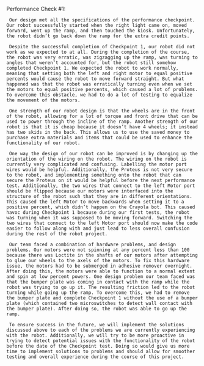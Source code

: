 Performance Check #1:

     Our design met all the specifications of the performance checkpoint. Our robot successfully started when the right light came on, moved forward, went up the ramp, and then touched the kiosk. Unfortunately, the robot didn’t go back down the ramp for the extra credit points.

     Despite the successful completion of Checkpoint 1, our robot did not work as we expected to at all. During the completion of the course, the robot was very erratic, was zigzagging up the ramp, was turning to angles that weren’t accounted for, but the robot still somehow completed Checkpoint 1. We expected the robot to work normally, meaning that setting both the left and right motor to equal positive percents would cause the robot to move forward straight. But what happened was that the robot was erratically turning even when we set the motors to equal positive percents, which caused a lot of problems. To overcome this obstacle, we had to do a lot of testing to equalize the movement of the motors.

     One strength of our robot design is that the wheels are in the front of the robot, allowing for a lot of torque and front drive that can be used to power through the incline of the ramp. Another strength of our robot is that it is cheap because it doesn’t have 4 wheels; it instead has two skids in the back. This allows us to use the saved money to purchase extra materials and items that could be used to enhance the functionality of our robot.

     One way the design of our robot can be improved is by changing up the orientation of the wiring on the robot. The wiring on the robot is currently very complicated and confusing. Labelling the motor port wires would be helpful. Additionally, the Proteus is not very secure to the robot, and implementing something onto the robot that can secure the Proteus on it would be helpful before the next performance test. Additionally, the two wires that connect to the left Motor port should be flipped because our motors were interfaced into the structure of the robot such that they are in different orientations. This caused the left Motor to move backwards when setting it to a positive percent, which didn’t happen on the Crayola bot. This caused havoc during Checkpoint 1 because during our first tests, the robot was turning when it was supposed to be moving forward. Switching the two wires that connect to the left Motor port should now make the code easier to follow along with and just lead to less overall confusion during the rest of the robot project.

     Our team faced a combination of hardware problems, and design problems. Our motors were not spinning at any percent less than 100 because there was Loctite in the shafts of our motors after attempting to glue our wheels to the axels of the motors. To fix this hardware issue, the motors had to be submerged in adhesive remover overnight. After doing this, the motors were able to function to a normal extent and spin at low percent powers. One design problem our team faced was that the bumper plate was coming in contact with the ramp while the robot was trying to go up it. The resulting friction led to the robot turning while going up the ramp. To overcome this, we had to remove the bumper plate and complete Checkpoint 1 without the use of a bumper plate (which contained two microswitches to detect wall contact with the bumper plate). After doing so, the robot was able to go up the ramp.

     To ensure success in the future, we will implement the solutions discussed above to each of the problems we are currently experiencing with the robot. Additionally, we will try to be more proactive in trying to detect potential issues with the functionality of the robot before the date of the Checkpoint test. Doing so would give us more time to implement solutions to problems and should allow for smoother testing and overall experience during the course of this project.
